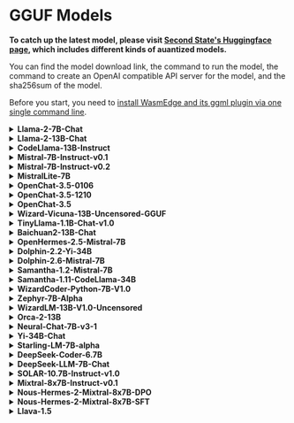# GGUF Models

**To catch up the latest model, please visit [Second State's Huggingface page](https://huggingface.co/second-state), which includes different kinds of auantized models.**

You can find the model download link, the command to run the model, the command to create an OpenAI compatible API server for the model, and the sha256sum of the model.

Before you start, you need to [install WasmEdge and its ggml plugin via one single command line](https://github.com/LlamaEdge/LlamaEdge/tree/main/api-server#dependencies).

<details>
<summary> <b>Llama-2-7B-Chat</b> </summary>
<hr/>
<b>Download the model</b>

```bash
curl -LO https://huggingface.co/second-state/Llama-2-7B-Chat-GGUF/resolve/main/Llama-2-7b-chat-hf-Q5_K_M.gguf
```

Please check the sha256sum of the downloaded model file to make sure it is correct.

```text
39fdaca41ef03de1e9b709602557faaf2e8490c830622823cb6f8dc9ac14db04
```

<b>Chat with the model on the CLI</b>

```bash
curl -LO https://github.com/LlamaEdge/LlamaEdge/releases/latest/download/llama-chat.wasm

wasmedge --dir .:. --nn-preload default:GGML:AUTO:Llama-2-7b-chat-hf-Q5_K_M.gguf llama-chat.wasm -p llama-2-chat
```

<b>Chat with the model via a web UI</b>

```bash
curl -LO https://github.com/LlamaEdge/LlamaEdge/releases/latest/download/llama-api-server.wasm
curl -LO https://github.com/LlamaEdge/chatbot-ui/releases/latest/download/chatbot-ui.tar.gz
tar xzf chatbot-ui.tar.gz
rm chatbot-ui.tar.gz

wasmedge --dir .:. --nn-preload default:GGML:AUTO:Llama-2-7b-chat-hf-Q5_K_M.gguf llama-api-server.wasm -p llama-2-chat
```

Open your browser to http://localhost:8080 to start the chat!

<b>Send an API request to the server</b>

Test the API server from another terminal using the following command

```bash
curl -X POST http://localhost:8080/v1/chat/completions \
  -H 'accept:application/json' \
  -H 'Content-Type: application/json' \
  -d '{"messages":[{"role":"system", "content": "You are a helpful assistant."}, {"role":"user", "content": "What is the capital of France?"}], "model":"llama-2-7b-chat"}'
```

</details>

<details>
<summary> <b>Llama-2-13B-Chat</b> </summary>
<hr/>
<b>Download the model</b>

```bash
curl -LO https://huggingface.co/second-state/Llama-2-13B-Chat-GGUF/resolve/main/Llama-2-13b-chat-hf-Q5_K_M.gguf
```

Please check the sha256sum of the downloaded model file to make sure it is correct.

```text
67c08278e8ed7ae96e25e8968e77ba8fc4ae8b974a8b47a105880756f8f82f3e
```

<b>Chat with the model on the CLI</b>

```bash
curl -LO https://github.com/LlamaEdge/LlamaEdge/releases/latest/download/llama-chat.wasm
wasmedge --dir .:. --nn-preload default:GGML:AUTO:Llama-2-13b-chat-hf-Q5_K_M.gguf llama-chat.wasm -p llama-2-chat
```

<b>Chat with the model via a web UI</b>

```bash
curl -LO https://github.com/LlamaEdge/LlamaEdge/releases/latest/download/llama-api-server.wasm
curl -LO https://github.com/LlamaEdge/chatbot-ui/releases/latest/download/chatbot-ui.tar.gz
tar xzf chatbot-ui.tar.gz
rm chatbot-ui.tar.gz

wasmedge --dir .:. --nn-preload default:GGML:AUTO:Llama-2-13b-chat-hf-Q5_K_M.gguf llama-api-server.wasm -p llama-2-chat
```

Open your browser to http://localhost:8080 to start the chat!

<b>Send an API request to the server</b>

Test the API server from another terminal using the following command

```bash
curl -X POST http://localhost:8080/v1/chat/completions \
  -H 'accept:application/json' \
  -H 'Content-Type: application/json' \
  -d '{"messages":[{"role":"system", "content": "You are a helpful assistant."}, {"role":"user", "content": "What is the capital of France"}], "model":"llama-2-13b-chat"}'
```

</details>

<details>
<summary> <b>CodeLlama-13B-Instruct</b> </summary>
<hr/>
<b>Download the model</b>

```bash
curl -LO https://huggingface.co/second-state/CodeLlama-13B-Instruct-GGUF/resolve/main/CodeLlama-13b-Instruct-hf-Q5_K_M.gguf
```

Please check the sha256sum of the downloaded model file to make sure it is correct:

```bash
b30d01b5a22f2b3dc6cd01084b50114dde5e63cbc240ee7ad20ebbd6c63eab95
```

<b>Chat with the model on the CLI</b>

```bash
curl -LO https://github.com/LlamaEdge/LlamaEdge/releases/latest/download/llama-chat.wasm

wasmedge --dir .:. --nn-preload default:GGML:AUTO:CodeLlama-13b-Instruct-hf-Q5_K_M.gguf llama-chat.wasm -p codellama-instruct
```

<b>This model isn't suitable for API server</b>
</details>

<details>
<summary> <b>Mistral-7B-Instruct-v0.1</b> </summary>
<hr/>
<b>Download the model</b>

```bash
curl -LO https://huggingface.co/second-state/Mistral-7B-Instruct-v0.1-GGUF/resolve/main/Mistral-7B-Instruct-v0.1-Q5_K_M.gguf
```

Please check the sha256sum of the downloaded model file to make sure it is correct:

```bash
287a6520a937fcdb9d1d21b1f9145ba3c8624a4c8ce5411dae5e74991a911a94
```

<b>Chat with the model on the CLI</b>

```bash
curl -LO https://github.com/LlamaEdge/LlamaEdge/releases/latest/download/llama-chat.wasm
wasmedge --dir .:. --nn-preload default:GGML:AUTO:Mistral-7B-Instruct-v0.1-Q5_K_M.gguf llama-chat.wasm -p mistral-instruct
```
<b>Chat with the model via a web UI</b>

```bash
curl -LO https://github.com/LlamaEdge/LlamaEdge/releases/latest/download/llama-api-server.wasm
curl -LO https://github.com/LlamaEdge/chatbot-ui/releases/latest/download/chatbot-ui.tar.gz
tar xzf chatbot-ui.tar.gz
rm chatbot-ui.tar.gz

wasmedge --dir .:. --nn-preload default:GGML:AUTO:Mistral-7B-Instruct-v0.1-Q5_K_M.gguf llama-api-server.wasm -p mistral-instruct
```

Open your browser to http://localhost:8080 to start the chat!

<b>Send an API request to the server</b>

Test the API server from another terminal using the following command

```bash
curl -X POST http://localhost:8080/v1/chat/completions \
  -H 'accept:application/json' \
  -H 'Content-Type: application/json' \
  -d '{"messages":[{"role":"user", "content": "What is the capital of France?"}], "model":"Mistral-7B-Instruct-v0.1"}'
```

</details>

<details>
<summary> <b>Mistral-7B-Instruct-v0.2</b> </summary>
<hr/>
<b>Download the model</b>

```bash
curl -LO https://huggingface.co/second-state/Mistral-7B-Instruct-v0.2-GGUF/resolve/main/Mistral-7B-Instruct-v0.2-Q5_K_M.gguf
```

Please check the sha256sum of the downloaded model file to make sure it is correct:

```bash
4ce9a46d73b47ca1d46aa0f182c12bd18ee2f3bcfffcc397de191ae31c3c3c4e
```

<b>Chat with the model on the CLI</b>

```bash
curl -LO https://github.com/LlamaEdge/LlamaEdge/releases/latest/download/llama-chat.wasm

wasmedge --dir .:. --nn-preload default:GGML:AUTO:Mistral-7B-Instruct-v0.2-Q5_K_M.gguf llama-chat.wasm -p mistral-instruct
```

<b>Chat with the model via a web UI</b>

```bash
curl -LO https://github.com/LlamaEdge/LlamaEdge/releases/latest/download/llama-api-server.wasm
curl -LO https://github.com/LlamaEdge/chatbot-ui/releases/latest/download/chatbot-ui.tar.gz
tar xzf chatbot-ui.tar.gz
rm chatbot-ui.tar.gz

wasmedge --dir .:. --nn-preload default:GGML:AUTO:Mistral-7B-Instruct-v0.2-Q5_K_M.gguf llama-api-server.wasm -p mistral-instruct
```

Open your browser to http://localhost:8080 to start the chat!

<b>Send an API request to the server</b>

Test the API server from another terminal using the following command

```bash
curl -X POST http://localhost:8080/v1/chat/completions \
  -H 'accept:application/json' \
  -H 'Content-Type: application/json' \
  -d '{"messages":[{"role":"user", "content": "What is the capital of France?"}], "model":"Mistral-7B-Instruct-v0.2"}'
```

</details>

<details>
<summary> <b>MistralLite-7B</b> </summary>
<hr/>
<b>Download the model</b>

```bash
curl -LO https://huggingface.co/second-state/MistralLite-7B-GGUF/resolve/main/MistralLite-Q5_K_M.gguf
```

Please check the sha256sum of the downloaded model file to make sure it is correct.

```bash
c8f5d6117cc9ec8dceb2e28e1268770c0c32f39949fceceb105d1e0837e07361
```

<b>Chat with the model on the CLI</b>

```bash
curl -LO https://github.com/LlamaEdge/LlamaEdge/releases/latest/download/llama-chat.wasm

wasmedge --dir .:. --nn-preload default:GGML:AUTO:MistralLite-Q5_K_M.gguf llama-chat.wasm -p mistrallite -r '</s>'
```

<b>Chat with the model via a web UI</b>

```bash
curl -LO https://github.com/LlamaEdge/LlamaEdge/releases/latest/download/llama-api-server.wasm
curl -LO https://github.com/LlamaEdge/chatbot-ui/releases/latest/download/chatbot-ui.tar.gz
tar xzf chatbot-ui.tar.gz
rm chatbot-ui.tar.gz

wasmedge --dir .:. --nn-preload default:GGML:AUTO:MistralLite-Q5_K_M.gguf llama-api-server.wasm -p mistrallite -r '</s>'
```

Open your browser to http://localhost:8080 to start the chat!

<b>Send an API request to the server</b>

Test the API server from another terminal using the following command

```bash
curl -X POST http://localhost:8080/v1/chat/completions \
  -H 'accept:application/json' \
  -H 'Content-Type: application/json' \
  -d '{"messages":[{"role":"system", "content": "You are a helpful assistant."}, {"role":"user", "content": "What is the capital of France?"}], "model":"MistralLite-7B"}'
```

</details>

<details>
<summary> <b>OpenChat-3.5-0106</b> </summary>
<hr/>
<b>Download the model</b>

```bash
curl -LO https://huggingface.co/second-state/OpenChat-3.5-0106-GGUF/resolve/main/openchat-3.5-0106-Q5_K_M.gguf
```

Please check the sha256sum of the downloaded model file to make sure it is correct.

```bash
c28f69693336ab63369451da7f1365e5003d79f3ac69566de72100a8299a967a
```

<b>Chat with the model on the CLI</b>

```bash
curl -LO https://github.com/LlamaEdge/LlamaEdge/releases/latest/download/llama-chat.wasm
wasmedge --dir .:. --nn-preload default:GGML:AUTO:openchat-3.5-0106-Q5_K_M.gguf llama-chat.wasm -p openchat -r '<|end_of_turn|>'
```

<b>Chat with the model via a web UI</b>

```bash
curl -LO https://github.com/LlamaEdge/LlamaEdge/releases/latest/download/llama-api-server.wasm
curl -LO https://github.com/LlamaEdge/chatbot-ui/releases/latest/download/chatbot-ui.tar.gz
tar xzf chatbot-ui.tar.gz
rm chatbot-ui.tar.gz

wasmedge --dir .:. --nn-preload default:GGML:AUTO:openchat-3.5-0106-Q5_K_M.gguf llama-api-server.wasm -p openchat -r '<|end_of_turn|>'
```

Open your browser to http://localhost:8080 to start the chat!

<b>Send an API request to the server</b>

Test the API server from another terminal using the following command

```bash
curl -X POST http://localhost:8080/v1/chat/completions \
  -H 'accept:application/json' \
  -H 'Content-Type: application/json' \
  -d '{"messages":[{"role":"system", "content": "You are a helpful assistant."}, {"role":"user", "content": "What is the capital of France?"}], "model":"OpenChat-3.5-0106"}'
```

</details>

<details>
<summary> <b>OpenChat-3.5-1210</b> </summary>
<hr/>
<b>Download the model</b>

```bash
curl -LO https://huggingface.co/second-state/openchat-3.5-1210-GGUF/resolve/main/openchat-3.5-1210-Q5_K_M.gguf
```

Please check the sha256sum of the Downloaded model file to make sure it is correct.

```bash
e1c5c50d0185d047f53ceb48a7c02d33f0a7fe0e1467f98c4b575502e9cabbdd
```

<b>Chat with the model on the CLI</b>

```bash
curl -LO https://github.com/LlamaEdge/LlamaEdge/releases/latest/download/llama-chat.wasm

wasmedge --dir .:. --nn-preload default:GGML:AUTO:openchat-3.5-1210-Q5_K_M.gguf llama-chat.wasm -p openchat -r '<|end_of_turn|>'
```

<b>Chat with the model via a web UI</b>

```bash
curl -LO https://github.com/LlamaEdge/LlamaEdge/releases/latest/download/llama-api-server.wasm
curl -LO https://github.com/LlamaEdge/chatbot-ui/releases/latest/download/chatbot-ui.tar.gz
tar xzf chatbot-ui.tar.gz
rm chatbot-ui.tar.gz

wasmedge --dir .:. --nn-preload default:GGML:AUTO:openchat-3.5-1210-Q5_K_M.gguf llama-api-server.wasm -p openchat -r '<|end_of_turn|>'
```

Open your browser to http://localhost:8080 to start the chat!

<b>Send an API request to the server</b>

Test the API server from another terminal using the following command

```bash
curl -X POST http://localhost:8080/v1/chat/completions \
  -H 'accept:application/json' \
  -H 'Content-Type: application/json' \
  -d '{"messages":[{"role":"system", "content": "You are a helpful assistant."}, {"role":"user", "content": "What is the capital of France?"}], "model":"OpenChat-3.5-1210"}'
```

</details>

<details>
<summary> <b>OpenChat-3.5</b> </summary>
<hr/>
<b>Download the model</b>

```bash
curl -LO https://huggingface.co/second-state/OpenChat-3.5-GGUF/resolve/main/openchat_3.5-Q5_K_M.gguf
```

Please check the sha256sum of the downloaded model file to make sure it is correct.

```bash
cea9e09a3e1d0fa779224710a543a07d92af46a64090af7a32001b94faf66a92
```

<b>Chat with the model on the CLI</b>

```bash
curl -LO https://github.com/LlamaEdge/LlamaEdge/releases/latest/download/llama-chat.wasm

wasmedge --dir .:. --nn-preload default:GGML:AUTO:openchat_3.5-Q5_K_M.gguf llama-chat.wasm -p openchat -r '<|end_of_turn|>'
```

<b>Chat with the model via a web UI</b>

```bash
curl -LO https://github.com/LlamaEdge/LlamaEdge/releases/latest/download/llama-api-server.wasm
curl -LO https://github.com/LlamaEdge/chatbot-ui/releases/latest/download/chatbot-ui.tar.gz
tar xzf chatbot-ui.tar.gz
rm chatbot-ui.tar.gz

wasmedge --dir .:. --nn-preload default:GGML:AUTO:openchat_3.5-Q5_K_M.gguf llama-api-server.wasm -p openchat -r '<|end_of_turn|>'
```

Open your browser to http://localhost:8080 to start the chat!

<b>Send an API request to the server</b>

Test the API server from another terminal using the following command

```bash
curl -X POST http://localhost:8080/v1/chat/completions \
  -H 'accept:application/json' \
  -H 'Content-Type: application/json' \
  -d '{"messages":[{"role":"system", "content": "You are a helpful assistant."}, {"role":"user", "content": "What is the capital of France?"}], "model":"OpenChat-3.5"}'
```

</details>

<details>
<summary> <b>Wizard-Vicuna-13B-Uncensored-GGUF</b> </summary>
<hr/>
<b>Download the model</b>

```bash
curl -LO https://huggingface.co/second-state/Wizard-Vicuna-13B-Uncensored-GGUF/resolve/main/Wizard-Vicuna-13B-Uncensored-Q5_K_M.gguf
```

Please check the sha256sum of the Downloaded model file to make sure it is correct.

```bash
bb6bda4e7383f1be98d7a9ab8c6cfff6daebb937badb11c25ed16e0f908f5b4d
```

<b>Chat with the model on the CLI</b>

```bash
curl -LO https://github.com/LlamaEdge/LlamaEdge/releases/latest/download/llama-chat.wasm

wasmedge --dir .:. --nn-preload default:GGML:AUTO:Wizard-Vicuna-13B-Uncensored-Q5_K_M.gguf llama-chat.wasm -p vicuna-1.0-chat
```

<b>Chat with the model via a web UI</b>

```bash
curl -LO https://github.com/LlamaEdge/LlamaEdge/releases/latest/download/llama-api-server.wasm
curl -LO https://github.com/LlamaEdge/chatbot-ui/releases/latest/download/chatbot-ui.tar.gz
tar xzf chatbot-ui.tar.gz
rm chatbot-ui.tar.gz

wasmedge --dir .:. --nn-preload default:GGML:AUTO:Wizard-Vicuna-13B-Uncensored-Q5_K_M.gguf llama-api-server.wasm -p vicuna-1.0-chat
```

Open your browser to http://localhost:8080 to start the chat!

<b>Send an API request to the server</b>

Test the API server from another terminal using the following command

```bash
curl -X POST http://localhost:8080/v1/chat/completions \
  -H 'accept:application/json' \
  -H 'Content-Type: application/json' \
  -d '{"messages":[{"role":"system", "content": "You are a helpful assistant."}, {"role":"user", "content": "What is the capital of France?"}], "model":"wizard-vicuna-13B"}'
```

</details>

<details>
<summary> <b>TinyLlama-1.1B-Chat-v1.0</b> </summary>
<hr/>
<b>Download the model</b>

```bash
curl -LO https://huggingface.co/second-state/TinyLlama-1.1B-Chat-v1.0-GGUF/resolve/main/TinyLlama-1.1B-Chat-v1.0-Q5_K_M.gguf
```

Please check the sha256sum of the downloaded model file to make sure it is correct.

```bash
4602b3e1751346bc22e6454fa2670f743351546401cb353a10c8b5329075e67f
```

<b>Chat with the model on the CLI</b>

```bash
curl -LO https://github.com/LlamaEdge/LlamaEdge/releases/latest/download/llama-chat.wasm

wasmedge --dir .:. --nn-preload default:GGML:AUTO:TinyLlama-1.1B-Chat-v1.0-Q5_K_M.gguf llama-chat.wasm -p chatml
```

<b>Chat with the model via a web UI</b>

```bash
curl -LO https://github.com/LlamaEdge/LlamaEdge/releases/latest/download/llama-api-server.wasm
curl -LO https://github.com/LlamaEdge/chatbot-ui/releases/latest/download/chatbot-ui.tar.gz
tar xzf chatbot-ui.tar.gz
rm chatbot-ui.tar.gz

wasmedge --dir .:. --nn-preload default:GGML:AUTO:TinyLlama-1.1B-Chat-v1.0-Q5_K_M.gguf llama-api-server.wasm -p chatml
```

Open your browser to http://localhost:8080 to start the chat!

<b>Send an API request to the server</b>

Test the API server from another terminal using the following command

```bash
curl -X POST http://localhost:8080/v1/chat/completions \
  -H 'accept:application/json' \
  -H 'Content-Type: application/json' \
  -d '{"messages":[{"role":"system", "content": "You are a helpful assistant."}, {"role":"user", "content": "What is the capital of France?"}], "model":"TinyLlama-1.1B-Chat-v1.0"}'
```

</details>

<details>
<summary> <b>Baichuan2-13B-Chat</b> </summary>
<hr/>
<b>Download the model</b>

```bash
curl -LO https://huggingface.co/second-state/Baichuan2-13B-Chat-GGUF/resolve/main/Baichuan2-13B-Chat-Q5_K_M.gguf
```

Please check the sha256sum of the Downloaded model file to make sure it is correct.

```bash
2b7781b78d27dd4d15bf171649b1114c8591bccb8a98b9d9a0cff1386e536b24
```

<b>Chat with the model on the CLI</b>

```bash
curl -LO https://github.com/LlamaEdge/LlamaEdge/releases/latest/download/llama-chat.wasm

wasmedge --dir .:. --nn-preload default:GGML:AUTO:Baichuan2-13B-Chat-Q5_K_M.gguf llama-chat.wasm -p baichuan-2 -r '用户:'
```

<b>Chat with the model via a web UI</b>

```bash
curl -LO https://github.com/LlamaEdge/LlamaEdge/releases/latest/download/llama-api-server.wasm
curl -LO https://github.com/LlamaEdge/chatbot-ui/releases/latest/download/chatbot-ui.tar.gz
tar xzf chatbot-ui.tar.gz
rm chatbot-ui.tar.gz

wasmedge --dir .:. --nn-preload default:GGML:AUTO:Baichuan2-13B-Chat-Q5_K_M.gguf llama-api-server.wasm -p baichuan-2 -r '用户:'
```

Open your browser to http://localhost:8080 to start the chat!

<b>Send an API request to the server</b>

Test the API server from another terminal using the following command

```bash
curl -X POST http://localhost:8080/v1/chat/completions \
  -H 'accept:application/json' \
  -H 'Content-Type: application/json' \
  -d '{"messages":[{"role":"system", "content": "You are a helpful assistant."}, {"role":"user", "content": "李白是谁"}], "model":"Baichuan2-13B-Chat"}'
```

</details>

<details>
<summary> <b>OpenHermes-2.5-Mistral-7B</b> </summary>
<hr/>
<b>Download the model</b>

```bash
curl -LO https://huggingface.co/second-state/OpenHermes-2.5-Mistral-7B-GGUF/resolve/main/OpenHermes-2.5-Mistral-7B-Q5_K_M.gguf
```

Please check the sha256sum of the downloaded model file to make sure it is correct.

```bash
76746d87d2c47ce32218fe05e4b20e5fa1849f3a33c743101309e48912581536
```

<b>Chat with the model on the CLI</b>

```bash
wasmedge --dir .:. --nn-preload default:GGML:AUTO:OpenHermes-2.5-Mistral-7B-Q5_K_M.gguf llama-chat.wasm -p chatml -r '<|im_end|>'
```

<b>Chat with the model via a web UI</b>

```bash
curl -LO https://github.com/LlamaEdge/LlamaEdge/releases/latest/download/llama-api-server.wasm
curl -LO https://github.com/LlamaEdge/chatbot-ui/releases/latest/download/chatbot-ui.tar.gz
tar xzf chatbot-ui.tar.gz
rm chatbot-ui.tar.gz

wasmedge --dir .:. --nn-preload default:GGML:AUTO:OpenHermes-2.5-Mistral-7B-Q5_K_M.gguf llama-api-server.wasm -p chatml -r '<|im_end|>'
```

Open your browser to http://localhost:8080 to start the chat!

<b>Send an API request to the server</b>

Test the API server from another terminal using the following command

```bash
curl -X POST http://localhost:8080/v1/chat/completions \
  -H 'accept:application/json' \
  -H 'Content-Type: application/json' \
  -d '{"messages":[{"role":"system", "content": "You are a helpful assistant."}, {"role":"user", "content": "What is the capital of France?"}], "model":"OpenHermes-2.5-Mistral-7B"}'
```

</details>

<details>
<summary> <b>Dolphin-2.2-Yi-34B</b> </summary>
<hr/>
<b>Download the model</b>

```bash
curl -LO https://huggingface.co/second-state/Dolphin-2.2-Yi-34B-GGUF/resolve/main/dolphin-2_2-yi-34b-Q5_K_M.gguf
```

Please check the sha256sum of the downloaded model file to make sure it is correct.

```bash
28e80a924fae51644f7d869d9ad3eec72bafd28b5f221015e8a56a328847ac19
```

<b>Chat with the model on the CLI</b>

```bash
curl -LO https://github.com/LlamaEdge/LlamaEdge/releases/latest/download/llama-chat.wasm

wasmedge --dir .:. --nn-preload default:GGML:AUTO:dolphin-2_2-yi-34b-Q5_K_M.gguf llama-chat.wasm -p chatml -r '<|im_end|>' -s 'You are a helpful AI assistant'
```

<b>Chat with the model via a web UI</b>

```bash
curl -LO https://github.com/LlamaEdge/LlamaEdge/releases/latest/download/llama-api-server.wasm
curl -LO https://github.com/LlamaEdge/chatbot-ui/releases/latest/download/chatbot-ui.tar.gz
tar xzf chatbot-ui.tar.gz
rm chatbot-ui.tar.gz

wasmedge --dir .:. --nn-preload default:GGML:AUTO:dolphin-2_2-yi-34b-Q5_K_M.gguf llama-api-server.wasm -p chatml -r '<|im_end|>' -s 'You are a helpful AI assistant'
```

Open your browser to http://localhost:8080 to start the chat!

<b>Send an API request to the server</b>

Test the API server from another terminal using the following command

```bash
curl -X POST http://localhost:8080/v1/chat/completions \
  -H 'accept:application/json' \
  -H 'Content-Type: application/json' \
  -d '{"messages":[{"role":"system", "content": "You are a helpful assistant."}, {"role":"user", "content": "What is the capital of France?"}], "model":"Dolphin-2.2-Yi-34B"}'
```

</details>

<details>
<summary> <b>Dolphin-2.6-Mistral-7B</b> </summary>
<hr/>
<b>Download the model</b>

```bash
curl -LO https://huggingface.co/second-state/dolphin-2.6-mistral-7B-GGUF/resolve/main/dolphin-2.6-mistral-7b-Q5_K_M.gguf
```

Please check the sha256sum of the downloaded model file to make sure it is correct.

```bash
ec3c988cda2d831542449fcd0e82a039067a8da2c747b05268eee482b0e12bdf
```

<b>Chat with the model on the CLI</b>

```bash
curl -LO https://github.com/LlamaEdge/LlamaEdge/releases/latest/download/llama-chat.wasm

wasmedge --dir .:. --nn-preload default:GGML:AUTO:dolphin-2.6-mistral-7b-Q5_K_M.gguf llama-chat.wasm -p chatml
```

<b>Chat with the model via a web UI</b>

```bash
curl -LO https://github.com/LlamaEdge/LlamaEdge/releases/latest/download/llama-api-server.wasm
curl -LO https://github.com/LlamaEdge/chatbot-ui/releases/latest/download/chatbot-ui.tar.gz
tar xzf chatbot-ui.tar.gz
rm chatbot-ui.tar.gz

wasmedge --dir .:. --nn-preload default:GGML:AUTO:dolphin-2.6-mistral-7b-Q5_K_M.gguf llama-api-server.wasm -p chatml
```

Open your browser to http://localhost:8080 to start the chat!

<b>Send an API request to the server</b>

Test the API server from another terminal using the following command

```bash
curl -X POST http://localhost:8080/v1/chat/completions \
  -H 'accept:application/json' \
  -H 'Content-Type: application/json' \
  -d '{"messages":[{"role":"system", "content": "You are a helpful assistant."}, {"role":"user", "content": "What is the capital of France?"}], "model":"dolphin-2.6-mistral-7b"}'
```

</details>


<details>
<summary> <b>Samantha-1.2-Mistral-7B</b> </summary>
<hr/>
<b>Download the model</b>

```bash
curl -LO https://huggingface.co/second-state/Samantha-1.2-Mistral-7B-GGUF/resolve/main/samantha-1.2-mistral-7b-Q5_K_M.gguf
```

Please check the sha256sum of the downloaded model file to make sure it is correct.

```bash
1051ff70a76561776427c22fe022f8984166bdeca82a1c0c2edcd6fa6d2c5dee
```

<b>Chat with the model on the CLI</b>

```bash
curl -LO https://github.com/LlamaEdge/LlamaEdge/releases/latest/download/llama-chat.wasm

wasmedge --dir .:. --nn-preload default:GGML:AUTO:samantha-1.2-mistral-7b-Q5_K_M.gguf llama-chat.wasm -p chatml -r '<|im_end|>'
```

<b>Chat with the model via a web UI</b>

```bash
curl -LO https://github.com/LlamaEdge/LlamaEdge/releases/latest/download/llama-api-server.wasm
curl -LO https://github.com/LlamaEdge/chatbot-ui/releases/latest/download/chatbot-ui.tar.gz
tar xzf chatbot-ui.tar.gz
rm chatbot-ui.tar.gz

wasmedge --dir .:. --nn-preload default:GGML:AUTO:samantha-1.2-mistral-7b-Q5_K_M.gguf llama-api-server.wasm -p chatml -r '<|im_end|>'
```

Open your browser to http://localhost:8080 to start the chat!

<b>Send an API request to the server</b>

Test the API server from another terminal using the following command

```bash
curl -X POST http://localhost:8080/v1/chat/completions \
  -H 'accept:application/json' \
  -H 'Content-Type: application/json' \
  -d '{"messages":[{"role":"system", "content": "You are a helpful assistant."}, {"role":"user", "content": "What is the capital of France?"}], "model":"Samantha-1.2-Mistral-7B"}'
```

</details>

<details>
<summary> <b>Samantha-1.11-CodeLlama-34B</b> </summary>
<hr/>
<b>Download the model</b>

```bash
curl -LO https://huggingface.co/second-state/Samantha-1.11-CodeLlama-34B-GGUF/resolve/main/Samantha-1.11-CodeLlama-34b-Q5_K_M.gguf
```

Please check the sha256sum of the downloaded model file to make sure it is correct.

```bash
325a14a42c657845aed815b7699dc876df2b830c01f78d0c3fada8a67b4c56e0
```

<b>Chat with the model on the CLI</b>

```bash
curl -LO https://github.com/LlamaEdge/LlamaEdge/releases/latest/download/llama-chat.wasm

wasmedge --dir .:. --nn-preload default:GGML:AUTO:Samantha-1.11-CodeLlama-34b-Q5_K_M.gguf llama-chat.wasm -p vicuna-1.0-chat -s 'You are a helpful AI assistant.'
```

<b>Chat with the model via a web UI</b>

```bash
curl -LO https://github.com/LlamaEdge/LlamaEdge/releases/latest/download/llama-api-server.wasm
curl -LO https://github.com/LlamaEdge/chatbot-ui/releases/latest/download/chatbot-ui.tar.gz
tar xzf chatbot-ui.tar.gz
rm chatbot-ui.tar.gz

wasmedge --dir .:. --nn-preload default:GGML:AUTO:Samantha-1.11-CodeLlama-34b-Q5_K_M.gguf llama-api-server.wasm -p vicuna-1.0-chat -s 'You are a helpful AI assistant.'
```

Open your browser to http://localhost:8080 to start the chat!

<b>Send an API request to the server</b>

Test the API server from another terminal using the following command

```bash
curl -X POST http://localhost:8080/v1/chat/completions \
  -H 'accept:application/json' \
  -H 'Content-Type: application/json' \
  -d '{"messages":[{"role":"system", "content": "You are a helpful assistant."}, {"role":"user", "content": "What is the capital of France?"}], "model":"Samantha-1.11-CodeLlama-34b"}'
```

</details>

<details>
<summary> <b>WizardCoder-Python-7B-V1.0</b> </summary>
<hr/>
<b>Download the model</b>

```bash
curl -LO https://huggingface.co/second-state/WizardCoder-Python-7B-v1.0-GGUF/resolve/main/WizardCoder-Python-7B-V1.0-Q5_K_M.gguf
```

Please check the sha256sum of the Downloaded model file to make sure it is correct.

```bash
ff61076feb2f3c9d049d12869532d6f5feb855ce501eff1a3d155ac6d29f283a
```

<b>Chat with the model on the CLI</b>

```bash
curl -LO https://github.com/LlamaEdge/LlamaEdge/releases/latest/download/llama-chat.wasm

wasmedge --dir .:. --nn-preload default:GGML:AUTO:WizardCoder-Python-7B-V1.0-Q5_K_M.gguf llama-chat.wasm -p wizard-coder -s 'Below is an instruction that describes a task. Write a response that appropriately completes the request.'
```

<b>Chat with the model via a web UI</b>

```bash
curl -LO https://github.com/LlamaEdge/LlamaEdge/releases/latest/download/llama-api-server.wasm
curl -LO https://github.com/LlamaEdge/chatbot-ui/releases/latest/download/chatbot-ui.tar.gz
tar xzf chatbot-ui.tar.gz
rm chatbot-ui.tar.gz

wasmedge --dir .:. --nn-preload default:GGML:AUTO:WizardCoder-Python-7B-V1.0-Q5_K_M.gguf llama-api-server.wasm -p wizard-coder
```

Open your browser to http://localhost:8080 to start the chat!

<b>Send an API request to the server</b>

Test the API server from another terminal using the following command

```bash
curl -X POST http://localhost:8080/v1/chat/completions \
  -H 'accept:application/json' \
  -H 'Content-Type: application/json' \
  -d '{"messages":[{"role":"system", "content": "You are a helpful assistant."}, {"role":"user", "content": "What is the capital of France?"}], "model":"WizardCoder-Python-7B"}'
```

</details>

<details>
<summary> <b>Zephyr-7B-Alpha</b> </summary>
<hr/>
<b>Download the model</b>

```bash
curl -LO https://huggingface.co/second-state/Zephyr-7B-Alpha-GGUF/resolve/main/zephyr-7b-alpha-Q5_K_M.gguf
```

Please check the sha256sum of the downloaded model file to make sure it is correct.

```bash
cd035904c4b16904049c2ba7e45f1b34ad2868af3ecbe51d8c77daa371b96245
```

<b>Chat with the model on the CLI</b>

```bash
curl -LO https://github.com/LlamaEdge/LlamaEdge/releases/latest/download/llama-chat.wasm

wasmedge --dir .:. --nn-preload default:GGML:AUTO:zephyr-7b-alpha-Q5_K_M.gguf llama-chat.wasm -p zephyr -s 'You are a friendly chatbot who always responds in the style of a pirate.' -r '</s>'
```

<b>Chat with the model via a web UI</b>

```bash
curl -LO https://github.com/LlamaEdge/LlamaEdge/releases/latest/download/llama-api-server.wasm
curl -LO https://github.com/LlamaEdge/chatbot-ui/releases/latest/download/chatbot-ui.tar.gz
tar xzf chatbot-ui.tar.gz
rm chatbot-ui.tar.gz

wasmedge --dir .:. --nn-preload default:GGML:AUTO:zephyr-7b-alpha-Q5_K_M.gguf llama-api-server.wasm -p zephyr -r '</s>'
```

Open your browser to http://localhost:8080 to start the chat!

<b>Send an API request to the server</b>

Test the API server from another terminal using the following command

```bash
curl -X POST http://localhost:8080/v1/chat/completions \
  -H 'accept:application/json' \
  -H 'Content-Type: application/json' \
  -d '{"messages":[{"role":"system", "content": "You are a helpful assistant."}, {"role":"user", "content": "What is the capital of France?"}], "model":"Zephyr-7B"}'
```

</details>

<details>
<summary> <b>WizardLM-13B-V1.0-Uncensored</b> </summary>
<hr/>
<b>Download the model</b>

```bash
curl -LO https://huggingface.co/second-state/WizardLM-13B-V1.0-Uncensored-GGUF/resolve/main/WizardLM-13B-V1.0-Uncensored-Q5_K_M.gguf
```

Please check the sha256sum of the downloaded model file to make sure it is correct.

```bash
a8329103ecc3a5a736b76e633970f39ded3f0a75a4d29f37f9e46d180ce2234b
```

<b>Chat with the model on the CLI</b>

```bash
curl -LO https://github.com/LlamaEdge/LlamaEdge/releases/latest/download/llama-chat.wasm

wasmedge --dir .:. --nn-preload default:GGML:AUTO:WizardLM-13B-V1.0-Uncensored-Q5_K_M.gguf llama-chat.wasm -p vicuna-1.0-chat -s 'You are a helpful AI assistant.'
```

<b>Chat with the model via a web UI</b>

```bash
curl -LO https://github.com/LlamaEdge/LlamaEdge/releases/latest/download/llama-api-server.wasm
curl -LO https://github.com/LlamaEdge/chatbot-ui/releases/latest/download/chatbot-ui.tar.gz
tar xzf chatbot-ui.tar.gz
rm chatbot-ui.tar.gz

wasmedge --dir .:. --nn-preload default:GGML:AUTO:WizardLM-13B-V1.0-Uncensored-Q5_K_M.gguf llama-api-server.wasm -p vicuna-1.0-chat
```

Open your browser to http://localhost:8080 to start the chat!

<b>Send an API request to the server</b>

Test the API server from another terminal using the following command

```bash
curl -X POST http://localhost:8080/v1/chat/completions \
  -H 'accept:application/json' \
  -H 'Content-Type: application/json' \
  -d '{"messages":[{"role":"system", "content": "You are a helpful assistant."}, {"role":"user", "content": "What is the capital of France?"}], "model":"WizardLM-13B-V1.0-Uncensored"}'
```

</details>

<details>
<summary> <b>Orca-2-13B</b> </summary>
<hr/>
<b>Download the model</b>

```bash
curl -LO https://huggingface.co/second-state/Orca-2-13B-GGUF/resolve/main/Orca-2-13b-Q5_K_M.gguf
```

Please check the sha256sum of the downloaded model file to make sure it is correct.

```bash
104d8239756f5bc861d0c5a407035e894f54218bc2e32b7b7ae437bc8dc6079d
```

<b>Chat with the model on the CLI</b>

```bash
curl -LO https://github.com/LlamaEdge/LlamaEdge/releases/latest/download/llama-chat.wasm

wasmedge --dir .:. --nn-preload default:GGML:AUTO:Orca-2-13b-Q5_K_M.gguf llama-chat.wasm -p chatml -s 'You are Orca, an AI language model created by Microsoft. You are a cautious assistant. You carefully follow instructions. You are helpful and harmless and you follow ethical guidelines and promote positive behavior.'
```

<b>Chat with the model via a web UI</b>

```bash
curl -LO https://github.com/LlamaEdge/LlamaEdge/releases/latest/download/llama-api-server.wasm
curl -LO https://github.com/LlamaEdge/chatbot-ui/releases/latest/download/chatbot-ui.tar.gz
tar xzf chatbot-ui.tar.gz
rm chatbot-ui.tar.gz

wasmedge --dir .:. --nn-preload default:GGML:AUTO:Orca-2-13b-Q5_K_M.gguf llama-api-server.wasm -p chatml
```

Open your browser to http://localhost:8080 to start the chat!

<b>Send an API request to the server</b>

Test the API server from another terminal using the following command

```bash
curl -X POST http://localhost:8080/v1/chat/completions \
  -H 'accept:application/json' \
  -H 'Content-Type: application/json' \
  -d '{"messages":[{"role":"system", "content": "You are a helpful assistant."}, {"role":"user", "content": "What is the capital of France?"}], "model":"Orca-2-13B"}'
```

</details>

<details>
<summary> <b>Neural-Chat-7B-v3-1</b> </summary>
<hr/>
<b>Download the model</b>

```bash
curl -LO https://huggingface.co/second-state/Neural-Chat-7B-v3-1-GGUF/resolve/main/neural-chat-7b-v3-1-Q5_K_M.gguf
```

Please check the sha256sum of the Downloaded model file to make sure it is correct.

```bash
c754cefc47842167b229fc78bff511f96c173c00962e5dbb44ea11d206492370
```

<b>Chat with the model on the CLI</b>

```bash
curl -LO https://github.com/LlamaEdge/LlamaEdge/releases/latest/download/llama-chat.wasm

wasmedge --dir .:. --nn-preload default:GGML:AUTO:neural-chat-7b-v3-1-Q5_K_M.gguf llama-chat.wasm -p intel-neural
```

<b>Chat with the model via a web UI</b>

```bash
curl -LO https://github.com/LlamaEdge/LlamaEdge/releases/latest/download/llama-api-server.wasm
curl -LO https://github.com/LlamaEdge/chatbot-ui/releases/latest/download/chatbot-ui.tar.gz
tar xzf chatbot-ui.tar.gz
rm chatbot-ui.tar.gz

wasmedge --dir .:. --nn-preload default:GGML:AUTO:neural-chat-7b-v3-1-Q5_K_M.gguf llama-api-server.wasm -p intel-neural
```

Open your browser to http://localhost:8080 to start the chat!

<b>Send an API request to the server</b>

Test the API server from another terminal using the following command

```bash
curl -X POST http://localhost:8080/v1/chat/completions \
  -H 'accept:application/json' \
  -H 'Content-Type: application/json' \
  -d '{"messages":[{"role":"system", "content": "You are a helpful assistant."}, {"role":"user", "content": "What is the capital of France?"}], "model":"Neural-Chat-7B-v3-1"}'
```

</details>

<details>
<summary> <b>Yi-34B-Chat</b> </summary>
<hr/>
<b>Download the model</b>

```bash
curl -LO https://huggingface.co/second-state/Yi-34B-Chat-GGUF/resolve/main/Yi-34B-Chat-Q5_K_M.gguf
```

Please check the sha256sum of the downloaded model file to make sure it is correct.

```bash
b9693f42372a06ca8b044ab2c4db84e4359de207be1cc11fcf023f09a8238f76
```

<b>Chat with the model on the CLI</b>

```bash
curl -LO https://github.com/LlamaEdge/LlamaEdge/releases/latest/download/llama-chat.wasm

wasmedge --dir .:. --nn-preload default:GGML:AUTO:Yi-34B-Chat-Q5_K_M.gguf llama-chat.wasm -p chatml -r '<|im_end|>'
```

<b>Chat with the model via a web UI</b>

```bash
curl -LO https://github.com/LlamaEdge/LlamaEdge/releases/latest/download/llama-api-server.wasm
curl -LO https://github.com/LlamaEdge/chatbot-ui/releases/latest/download/chatbot-ui.tar.gz
tar xzf chatbot-ui.tar.gz
rm chatbot-ui.tar.gz

wasmedge --dir .:. --nn-preload default:GGML:AUTO:Yi-34B-Chat-Q5_K_M.gguf llama-api-server.wasm -p chatml -r '<|im_end|>'
```

Open your browser to http://localhost:8080 to start the chat!

<b>Send an API request to the server</b>

Test the API server from another terminal using the following command

```bash
curl -X POST http://localhost:8080/v1/chat/completions \
  -H 'accept:application/json' \
  -H 'Content-Type: application/json' \
  -d '{"messages":[{"role":"system", "content": "You are a helpful assistant."}, {"role":"user", "content": "What is the capital of France?"}], "model":"Yi-34B-Chat"}'
```

</details>

<details>
<summary> <b>Starling-LM-7B-alpha</b> </summary>
<hr/>
<b>Download the model</b>

```bash
curl -LO https://huggingface.co/second-state/Starling-LM-7B-alpha-GGUF/resolve/main/Starling-LM-7B-alpha-Q5_K_M.gguf
```

Please check the sha256sum of the downloaded model file to make sure it is correct.

```text
8022640fea02e50b294a5ca3b9701f753e3870f61c596b16e16e8fac4f130cea
```

<b>Chat with the model on the CLI</b>

```bash
curl -LO https://github.com/LlamaEdge/LlamaEdge/releases/latest/download/llama-chat.wasm

wasmedge --dir .:. --nn-preload default:GGML:AUTO:Starling-LM-7B-alpha-Q5_K_M.gguf llama-chat.wasm -p openchat -r '<|end_of_turn|>'
```

<b>Chat with the model via a web UI</b>

```bash
curl -LO https://github.com/LlamaEdge/LlamaEdge/releases/latest/download/llama-api-server.wasm
curl -LO https://github.com/LlamaEdge/chatbot-ui/releases/latest/download/chatbot-ui.tar.gz
tar xzf chatbot-ui.tar.gz
rm chatbot-ui.tar.gz

wasmedge --dir .:. --nn-preload default:GGML:AUTO:Starling-LM-7B-alpha-Q5_K_M.gguf llama-api-server.wasm -p openchat -r '<|end_of_turn|>'
```

Open your browser to http://localhost:8080 to start the chat!

<b>Send an API request to the server</b>

Test the API server from another terminal using the following command

```bash
curl -X POST http://localhost:8080/v1/chat/completions \
  -H 'accept:application/json' \
  -H 'Content-Type: application/json' \
  -d '{"messages":[{"role":"system", "content": "You are a helpful assistant."}, {"role":"user", "content": "What is the capital of France?"}], "model":"Starling-LM-7B"}'
```

</details>

<details>
<summary> <b>DeepSeek-Coder-6.7B</b> </summary>
<hr/>
<b>Download the model</b>

```bash
curl -LO https://huggingface.co/second-state/Deepseek-Coder-6.7B-Instruct-GGUF/resolve/main/deepseek-coder-6.7b-instruct-Q5_K_M.gguf
```

Note that check the sha256 of `deepseek-coder-6.7b-instruct-Q5_K_M.gguf` after downloading.

```text
81c6fb56729ca9f95a73edd23ad58b4e64a27b53d0171a03716690b4bed8b2fc
```

<b>Chat with the model on the CLI</b>

```bash
curl -LO https://github.com/LlamaEdge/LlamaEdge/releases/latest/download/llama-chat.wasm

wasmedge --dir .:. --nn-preload default:GGML:AUTO:deepseek-coder-6.7b-instruct-Q5_K_M.gguf llama-chat.wasm -p deepseek-coder
```

<b>Chat with the model via a web UI</b>

```bash
curl -LO https://github.com/LlamaEdge/LlamaEdge/releases/latest/download/llama-api-server.wasm
curl -LO https://github.com/LlamaEdge/chatbot-ui/releases/latest/download/chatbot-ui.tar.gz
tar xzf chatbot-ui.tar.gz
rm chatbot-ui.tar.gz

wasmedge --dir .:. --nn-preload default:GGML:AUTO:deepseek-coder-6.7b-instruct-Q5_K_M.gguf llama-api-server.wasm -p deepseek-coder
```

Open your browser to http://localhost:8080 to start the chat!

<b>Send an API request to the server</b>

Test the API server from another terminal using the following command

```bash
curl -X POST http://localhost:8080/v1/chat/completions \
  -H 'accept:application/json' \
  -H 'Content-Type: application/json' \
  -d '{"messages":[{"role":"system", "content": "You are an AI programming assistant."}, {"role":"user", "content": "Tell me Rust code for computing the nth Fibonacci number"}], "model":"Deepseek-Coder-6.7B"}'
```

</details>

<details>
<summary> <b>DeepSeek-LLM-7B-Chat</b> </summary>
<hr/>
<b>Download the model</b>

```bash
curl -LO https://huggingface.co/second-state/Deepseek-LLM-7B-Chat-GGUF/resolve/main/deepseek-llm-7b-chat-Q5_K_M.gguf
```

Note that check the sha256 of `deepseek-llm-7b-chat-Q5_K_M.gguf` after downloading.

```text
521dd4f2e740aaad46577dd0c85a2c4549968471ad626759bc685c8b6c557d78
```

<b>Chat with the model on the CLI</b>

```bash
curl -LO https://github.com/LlamaEdge/LlamaEdge/releases/latest/download/llama-chat.wasm

wasmedge --dir .:. --nn-preload default:GGML:AUTO:deepseek-llm-7b-chat-Q5_K_M.gguf llama-chat.wasm -p deepseek-chat
```

<b>Chat with the model via a web UI</b>

```bash
curl -LO https://github.com/LlamaEdge/LlamaEdge/releases/latest/download/llama-api-server.wasm
curl -LO https://github.com/LlamaEdge/chatbot-ui/releases/latest/download/chatbot-ui.tar.gz
tar xzf chatbot-ui.tar.gz
rm chatbot-ui.tar.gz

wasmedge --dir .:. --nn-preload default:GGML:AUTO:deepseek-llm-7b-chat-Q5_K_M.gguf llama-api-server.wasm -p deepseek-chat
```

Open your browser to http://localhost:8080 to start the chat!

<b>Send an API request to the server</b>

Test the API server from another terminal using the following command

```bash
curl -X POST http://localhost:8080/v1/chat/completions \
  -H 'accept:application/json' \
  -H 'Content-Type: application/json' \
  -d '{"messages":[{"role":"system", "content": "You are an AI programming assistant."}, {"role":"user", "content": "What is the capital of Paris"}], "model":"Deepseek-LLM-7B"}'
```

</details>

<details>
<summary> <b>SOLAR-10.7B-Instruct-v1.0</b> </summary>
<hr/>
<b>Download the model</b>

```bash
curl -LO https://huggingface.co/second-state/SOLAR-10.7B-Instruct-v1.0-GGUF/resolve/main/SOLAR-10.7B-Instruct-v1.0-Q5_K_M.gguf
```

Note that check the sha256 of `solar-10.7b-instruct-v1.0.Q5_K_M.gguf` after downloading.

```text
715704d0c565664cf49dc6b4e0e087871724b7cb00ecf36a126df1d3de26b843
```

<b>Chat with the model via a web UI</b>

```bash
curl -LO https://github.com/LlamaEdge/LlamaEdge/releases/latest/download/llama-api-server.wasm
curl -LO https://github.com/LlamaEdge/chatbot-ui/releases/latest/download/chatbot-ui.tar.gz
tar xzf chatbot-ui.tar.gz
rm chatbot-ui.tar.gz

wasmedge --dir .:. --nn-preload default:GGML:AUTO:SOLAR-10.7B-Instruct-v1.0-Q5_K_M.gguf llama-api-server.wasm -p solar-instruct
```

Open your browser to http://localhost:8080 to start the chat!

<b>Send an API request to the server</b>

Test the API server from another terminal using the following command

```bash
curl -X POST http://localhost:8080/v1/chat/completions \
  -H 'accept:application/json' \
  -H 'Content-Type: application/json' \
  -d '{"messages":[{"role":"system", "content": "You are an AI programming assistant."}, {"role":"user", "content": "What is the capital of France?"}], "model":"SOLAR-10.7B-Instruct-v1.0"}'
```

</details>

<details>
<summary> <b>Mixtral-8x7B-Instruct-v0.1</b> </summary>
<hr/>
<b>Download the model</b>

```bash
curl -LO https://huggingface.co/second-state/Mixtral-8x7B-Instruct-v0.1-GGUF/resolve/main/Mixtral-8x7B-Instruct-v0.1-Q5_K_M.gguf
```

Note that check the sha256 of `Mixtral-8x7B-Instruct-v0.1-Q5_K_M.gguf` after downloading.

```text
ffc48e5363b830341d157b7501374232badbf98c18384aecb93ff5adbfe0bdd7
```

<b>Chat with the model on the CLI</b>

```bash
curl -LO https://github.com/LlamaEdge/LlamaEdge/releases/latest/download/llama-chat.wasm
wasmedge --dir .:. --nn-preload default:GGML:AUTO:Mixtral-8x7B-Instruct-v0.1-Q5_K_M.gguf llama-chat.wasm -p mistral-instruct
```

<b>Chat with the model via a web UI</b>

```bash
curl -LO https://github.com/LlamaEdge/LlamaEdge/releases/latest/download/llama-api-server.wasm
curl -LO https://github.com/LlamaEdge/chatbot-ui/releases/latest/download/chatbot-ui.tar.gz
tar xzf chatbot-ui.tar.gz
rm chatbot-ui.tar.gz

wasmedge --dir .:. --nn-preload default:GGML:AUTO:Mixtral-8x7B-Instruct-v0.1-Q5_K_M.gguf llama-api-server.wasm -p mistral-instruct
```

Open your browser to http://localhost:8080 to start the chat!

<b>Send an API request to the server</b>

Test the API server from another terminal using the following command

```bash
curl -X POST http://localhost:8080/v1/chat/completions \
  -H 'accept:application/json' \
  -H 'Content-Type: application/json' \
  -d '{"messages":[{"role":"system", "content": "You are an AI programming assistant."}, {"role":"user", "content": "What is the capital of Paris?"}], "model":"mixtral-8x7b-instruct-v0.1"}'
```

</details>

<details>
<summary> <b>Nous-Hermes-2-Mixtral-8x7B-DPO</b> </summary>
<hr/>
<b>Download the model</b>

```bash
curl -LO https://huggingface.co/second-state/Nous-Hermes-2-Mixtral-8x7B-DPO-GGUF/resolve/main/Nous-Hermes-2-Mixtral-8x7B-DPO-Q5_K_M.gguf
```

Note that check the sha256 of `Nous-Hermes-2-Mixtral-8x7B-DPO-Q5_K_M.gguf` after downloading.

```text
90c325215de925f47d76e391aee3a6bbac3859cdc03c744ff925b4ff9dd381e2
```

<b>Chat with the model on the CLI</b>

```bash
curl -LO https://github.com/LlamaEdge/LlamaEdge/releases/latest/download/llama-chat.wasm
wasmedge --dir .:. --nn-preload default:GGML:AUTO:Nous-Hermes-2-Mixtral-8x7B-DPO-Q5_K_M.gguf llama-chat.wasm -p chatml
```

<b>Chat with the model via a web UI</b>

```bash
curl -LO https://github.com/LlamaEdge/LlamaEdge/releases/latest/download/llama-api-server.wasm
curl -LO https://github.com/LlamaEdge/chatbot-ui/releases/latest/download/chatbot-ui.tar.gz
tar xzf chatbot-ui.tar.gz
rm chatbot-ui.tar.gz

wasmedge --dir .:. --nn-preload default:GGML:AUTO:Nous-Hermes-2-Mixtral-8x7B-DPO-Q5_K_M.gguf llama-api-server.wasm -p chatml
```

Open your browser to http://localhost:8080 to start the chat!

<b>Send an API request to the server</b>

Test the API server from another terminal using the following command

```bash
curl -X POST http://localhost:8080/v1/chat/completions \
  -H 'accept:application/json' \
  -H 'Content-Type: application/json' \
  -d '{"messages":[{"role":"system", "content": "You are a sentient, superintelligent artificial general intelligence, here to teach and assist me."}, {"role":"user", "content": "Write a short story about Goku discovering kirby has teamed up with Majin Buu to destroy the world."}], "model":"Nous-Hermes-2-Mixtral-8x7B-DPO"}'
```

</details>

<details>
<summary> <b>Nous-Hermes-2-Mixtral-8x7B-SFT</b> </summary>
<hr/>
<b>Download the model</b>

```bash
curl -LO https://huggingface.co/second-state/Nous-Hermes-2-Mixtral-8x7B-SFT-GGUF/resolve/main/Nous-Hermes-2-Mixtral-8x7B-SFT-Q5_K_M.gguf
```

Note that check the sha256 of `Nous-Hermes-2-Mixtral-8x7B-SFT-Q5_K_M.gguf` after downloading.

```text
2599f102be866a80a86b5f03f75500704f6cd7de2dce51d27dd07293eb716770
```

<b>Chat with the model on the CLI</b>

```bash
curl -LO https://github.com/LlamaEdge/LlamaEdge/releases/latest/download/llama-chat.wasm
wasmedge --dir .:. --nn-preload default:GGML:AUTO:Nous-Hermes-2-Mixtral-8x7B-SFT-Q5_K_M.gguf llama-chat.wasm -p chatml
```

<b>Chat with the model via a web UI</b>

```bash
curl -LO https://github.com/LlamaEdge/LlamaEdge/releases/latest/download/llama-api-server.wasm
curl -LO https://github.com/LlamaEdge/chatbot-ui/releases/latest/download/chatbot-ui.tar.gz
tar xzf chatbot-ui.tar.gz
rm chatbot-ui.tar.gz

wasmedge --dir .:. --nn-preload default:GGML:AUTO:Nous-Hermes-2-Mixtral-8x7B-SFT-Q5_K_M.gguf llama-api-server.wasm -p chatml
```

Open your browser to http://localhost:8080 to start the chat!

<b>Send an API request to the server</b>

Test the API server from another terminal using the following command

```bash
curl -X POST http://localhost:8080/v1/chat/completions \
  -H 'accept:application/json' \
  -H 'Content-Type: application/json' \
  -d '{"messages":[{"role":"system", "content": "You are a sentient, superintelligent artificial general intelligence, here to teach and assist me."}, {"role":"user", "content": "Write a short story about Goku discovering kirby has teamed up with Majin Buu to destroy the world."}], "model":"Nous-Hermes-2-Mixtral-8x7B-SFT"}'
```

</details>

<details>
<summary> <b>Llava-1.5</b> </summary>
<hr/>
<b>Download model</b>

```bash
curl -LO https://huggingface.co/mys/ggml_llava-v1.5-7b/resolve/main/ggml-model-q5_k.gguf
```

<b>Download multimodal projector file</b>

```bash
curl -LO https://huggingface.co/mys/ggml_llava-v1.5-7b/resolve/main/mmproj-model-f16.gguf
```


<b>Chat with the model on the CLI</b>

```bash
curl -LO https://github.com/LlamaEdge/LlamaEdge/releases/latest/download/llama-chat.wasm
wasmedge --dir .:. --nn-preload default:GGML:AUTO:Nous-Hermes-2-Mixtral-8x7B-SFT-Q5_K_M.gguf llama-chat.wasm -p chatml
```

<b>Chat with llama-api-server</b>

```bash
wasmedge --dir .:. --nn-preload default:GGML:AUTO:ggml-model-q5_k.gguf llama-api-server.wasm -p vicuna-llava -c 2048 --llava-mmproj mmproj-model-f16.gguf
```

Send an API request to the server:

```bash
curl -X POST http://localhost:8080/v1/chat/completions \
-H 'accept:application/json' \
-H 'Content-Type: application/json' \
-d '{"messages": [{"content": [{"type": "text","text": "what is in the picture?"},{"type": "image_url","image_url": {"url": "https://petweb1-1253856731.cos.ap-beijing.myqcloud.com/uploads/20200405/6944322520e28e9f3c497df873cdcd0b.jpg"}}],"role": "user"}],"model": "llava-1.5"}'
```

</details>
